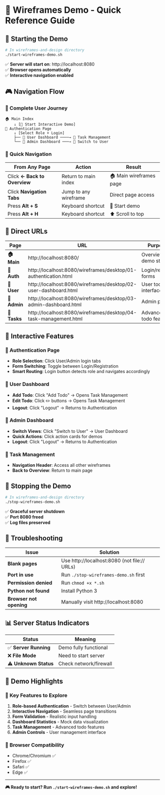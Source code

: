 # 🎯 Wireframes Demo - Quick Reference Guide

## 🚀 Starting the Demo

```bash
# In wireframes-and-design directory
./start-wireframes-demo.sh
```

✅ **Server will start on**: http://localhost:8080  
✅ **Browser opens automatically**  
✅ **Interactive navigation enabled**

## 🎮 Navigation Flow

### 🔄 Complete User Journey

```
🏠 Main Index
    ↓ [🚀 Start Interactive Demo]
🔐 Authentication Page
    ↓ [Select Role + Login]
    ├── 👤 User Dashboard ────→ 📝 Task Management
    └── 🔧 Admin Dashboard ───→ 👤 Switch to User
```

### 🎯 Quick Navigation

| From Any Page | Action | Result |
|---------------|--------|--------|
| Click **← Back to Overview** | Return to main index | 🏠 Main wireframes page |
| Click **Navigation Tabs** | Jump to any wireframe | Direct page access |
| Press **Alt + S** | Keyboard shortcut | 🚀 Start demo |
| Press **Alt + H** | Keyboard shortcut | ⬆️ Scroll to top |

## 🔗 Direct URLs

| Page | URL | Purpose |
|------|-----|---------|
| **🏠 Main** | http://localhost:8080/ | Overview & demo start |
| **🔐 Auth** | http://localhost:8080/wireframes/desktop/01-authentication.html | Login/register forms |
| **👤 User** | http://localhost:8080/wireframes/desktop/02-user-dashboard.html | User todo interface |
| **🔧 Admin** | http://localhost:8080/wireframes/desktop/03-admin-dashboard.html | Admin panel |
| **📝 Tasks** | http://localhost:8080/wireframes/desktop/04-task-management.html | Advanced todo features |

## 🎨 Interactive Features

### 🔐 Authentication Page
- **Role Selection**: Click User/Admin login tabs
- **Form Switching**: Toggle between Login/Registration
- **Smart Routing**: Login button detects role and navigates accordingly

### 👤 User Dashboard
- **Add Todo**: Click "Add Todo" → Opens Task Management
- **Edit Todo**: Click ✏️ buttons → Opens Task Management
- **Logout**: Click "Logout" → Returns to Authentication

### 🔧 Admin Dashboard
- **Switch Views**: Click "Switch to User" → User Dashboard
- **Quick Actions**: Click action cards for demos
- **Logout**: Click "Logout" → Returns to Authentication

### 📝 Task Management
- **Navigation Header**: Access all other wireframes
- **Back to Overview**: Return to main page

## 🛑 Stopping the Demo

```bash
# In wireframes-and-design directory
./stop-wireframes-demo.sh
```

✅ **Graceful server shutdown**  
✅ **Port 8080 freed**  
✅ **Log files preserved**

## 🔧 Troubleshooting

| Issue | Solution |
|-------|----------|
| **Blank pages** | Use http://localhost:8080 (not file:// URLs) |
| **Port in use** | Run `./stop-wireframes-demo.sh` first |
| **Permission denied** | Run `chmod +x *.sh` |
| **Python not found** | Install Python 3 |
| **Browser not opening** | Manually visit http://localhost:8080 |

## 📊 Server Status Indicators

| Status | Meaning |
|--------|---------|
| ✅ **Server Running** | Demo fully functional |
| ❌ **File Mode** | Need to start server |
| ⚠️ **Unknown Status** | Check network/firewall |

## 🎯 Demo Highlights

### 🌟 Key Features to Explore
1. **Role-based Authentication** - Switch between User/Admin
2. **Interactive Navigation** - Seamless page transitions
3. **Form Validation** - Realistic input handling
4. **Dashboard Statistics** - Mock data visualization
5. **Task Management** - Advanced todo features
6. **Admin Controls** - User management interface

### 📱 Browser Compatibility
- Chrome/Chromium ✅
- Firefox ✅
- Safari ✅
- Edge ✅

---

**🎮 Ready to start? Run `./start-wireframes-demo.sh` and explore!**